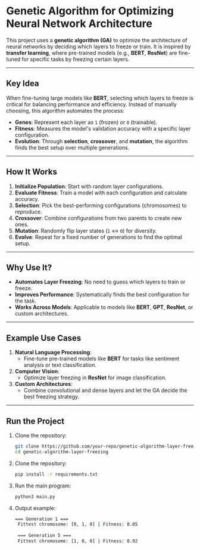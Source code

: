 # Genetic Algorithm for Optimizing Neural Network Architecture

This project uses a **genetic algorithm (GA)** to optimize the architecture of neural networks by deciding which layers to freeze or train. It is inspired by **transfer learning**, where pre-trained models (e.g., **BERT**, **ResNet**) are fine-tuned for specific tasks by freezing certain layers.

---

## Key Idea

When fine-tuning large models like **BERT**, selecting which layers to freeze is critical for balancing performance and efficiency. Instead of manually choosing, this algorithm automates the process:

- **Genes**: Represent each layer as `1` (frozen) or `0` (trainable).
- **Fitness**: Measures the model's validation accuracy with a specific layer configuration.
- **Evolution**: Through **selection**, **crossover**, and **mutation**, the algorithm finds the best setup over multiple generations.

---

## How It Works

1. **Initialize Population**: Start with random layer configurations.
2. **Evaluate Fitness**: Train a model with each configuration and calculate accuracy.
3. **Selection**: Pick the best-performing configurations (chromosomes) to reproduce.
4. **Crossover**: Combine configurations from two parents to create new ones.
5. **Mutation**: Randomly flip layer states (`1` ↔ `0`) for diversity.
6. **Evolve**: Repeat for a fixed number of generations to find the optimal setup.

---

## Why Use It?

- **Automates Layer Freezing**: No need to guess which layers to train or freeze.
- **Improves Performance**: Systematically finds the best configuration for the task.
- **Works Across Models**: Applicable to models like **BERT**, **GPT**, **ResNet**, or custom architectures.

---

## Example Use Cases

1. **Natural Language Processing**:
   - Fine-tune pre-trained models like **BERT** for tasks like sentiment analysis or text classification.
2. **Computer Vision**:
   - Optimize layer freezing in **ResNet** for image classification.
3. **Custom Architectures**:
   - Combine convolutional and dense layers and let the GA decide the best freezing strategy.

---

## Run the Project

1. Clone the repository:
   ```bash
   git clone https://github.com/your-repo/genetic-algorithm-layer-freezing.git
   cd genetic-algorithm-layer-freezing
2. Clone the repository:
   ```bash
   pip install -r requirements.txt
3. Run the main program:
   ```bash
   python3 main.py
4. Output example:
   ```bash
   === Generation 1 ===
    Fittest chromosome: [0, 1, 0] | Fitness: 0.85
    
    === Generation 5 ===
    Fittest chromosome: [1, 0, 0] | Fitness: 0.92
